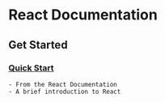 # React Documentation

## Get Started

### [Quick Start](https://react.dev/learn)
    - From the React Documentation
    - A brief introduction to React